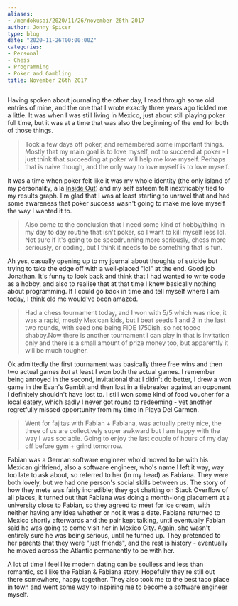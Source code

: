 ```yaml
---
aliases:
- /mendokusai/2020/11/26/november-26th-2017
author: Jonny Spicer
type: blog
date: "2020-11-26T00:00:00Z"
categories:
- Personal
- Chess
- Programming
- Poker and Gambling
title: November 26th 2017
---
```

Having spoken about journaling the other day, I read through some old entries of mine, and the one that I wrote exactly three years ago tickled me a little. It was when I was still
living in Mexico, just about still playing poker full time, but it was at a time that was also the beginning of the end for both of those things.

> Took a few days off poker, and remembered some important things. Mostly that my main goal is to love myself, not to succeed at poker - I just think that succeeding at poker will
> help me love myself. Perhaps that is naive though, and the only way to love myself is to love myself.

It was a time when poker felt like it was my whole identity (the only island of my personality, a la [Inside Out](/blog/inside-out)) and my self
esteem felt inextricably tied to my results graph. I'm glad that I was at least starting to unravel that and had some awareness that poker success wasn't going to make me love myself
the way I wanted it to.

> Also come to the conclusion that I need some kind of hobby/thing in my day to day routine that isn't poker, so I want to kill myself less lol. Not sure if it's going to be
> speedrunning more seriously, chess more seriously, or coding, but I think it needs to be something that is fun.

Ah yes, casually opening up to my journal about thoughts of suicide but trying to take the edge off with a well-placed "lol" at the end. Good job Jonathan. It's funny to look back and
think that I had wanted to write code as a hobby, and also to realise that at that time I knew basically nothing about programming. If I could go back in time and tell myself where I
am today, I think old me would've been amazed.

> Had a chess tournament today, and I won with 5/5 which was nice, it was a rapid, mostly Mexican kids, but I beat seeds 1 and 2 in the last two rounds, with seed one being FIDE
> 1750ish, so not toooo shabby.Now there is another tournament I can play in that is invitation only and there is a small amount of prize money too, but apparently it will be much
> tougher.

Ok admittedly the first tournament was basically three free wins and then two actual games *but* at least I won both the actual games. I remember being annoyed in the second,
invitational that I didn't do better, I drew a won game in the Evan's Gambit and then lost in a tiebreaker against an opponent I definitely shouldn't have lost to. I still won some
kind of food voucher for a local eatery, which sadly I never got round to redeeming - yet another regretfully missed opportunity from my time in Playa Del Carmen.

> Went for fajitas with Fabian + Fabiana, was actually pretty nice, the three of us are collectively super awkward but I am happy with the way I was sociable. Going to enjoy the last
> couple of hours of my day off before gym + grind tomorrow.

Fabian was a German software engineer who'd moved to be with his Mexican girlfriend, also a software engineer, who's name I left it way, way too late to ask about, so referred to her
(in my head) as Fabiana. They were both lovely, but we had one person's social skills between us. The story of how they mete was fairly incredible; they got chatting on Stack Overflow
of all places, it turned out that Fabiana was doing a month-long placement at a university close to Fabian, so they agreed to meet for ice cream, with neither having any idea whether
or not it was a date. Fabiana returned to Mexico shortly afterwards and the pair kept talking, until eventually Fabian said he was going to come visit her in Mexico City. Again, she
wasn't entirely sure he was being serious, until he turned up. They pretended to her parents that they were "just friends", and the rest is history - eventually he moved across the
Atlantic permanently to be with her.

A lot of time I feel like modern dating can be soulless and less than romantic, so I like the Fabian & Fabiana story. Hopefully they're still out there somewhere, happy together. They
also took me to the best taco place in town and went some way to inspiring me to become a software engineer myself.
